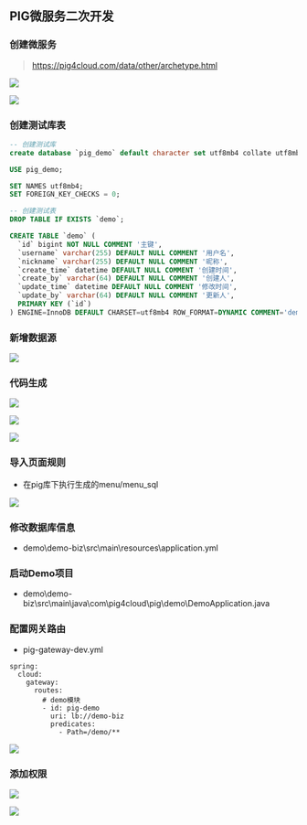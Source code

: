 ## **PIG微服务二次开发**

### 创建微服务

> https://pig4cloud.com/data/other/archetype.html

![](assets/PIG微服务二次开发/创建微服务.jpg)

![](assets/PIG微服务二次开发/创建微服务2.jpg)

### 创建测试库表

```sql
-- 创建测试库
create database `pig_demo` default character set utf8mb4 collate utf8mb4_general_ci;

USE pig_demo;

SET NAMES utf8mb4;
SET FOREIGN_KEY_CHECKS = 0;

-- 创建测试表
DROP TABLE IF EXISTS `demo`;

CREATE TABLE `demo` (
  `id` bigint NOT NULL COMMENT '主键',
  `username` varchar(255) DEFAULT NULL COMMENT '用户名',
  `nickname` varchar(255) DEFAULT NULL COMMENT '昵称',
  `create_time` datetime DEFAULT NULL COMMENT '创建时间',
  `create_by` varchar(64) DEFAULT NULL COMMENT '创建人',
  `update_time` datetime DEFAULT NULL COMMENT '修改时间',
  `update_by` varchar(64) DEFAULT NULL COMMENT '更新人',
  PRIMARY KEY (`id`)
) ENGINE=InnoDB DEFAULT CHARSET=utf8mb4 ROW_FORMAT=DYNAMIC COMMENT='demo';
```

### 新增数据源

![](assets/PIG微服务二次开发/新增数据源.jpg)

### 代码生成

![](assets/PIG微服务二次开发/代码生成.jpg)

![](assets/PIG微服务二次开发/代码生成2.jpg)

![](assets/PIG微服务二次开发/代码生成3.jpg)

### 导入页面规则

- 在pig库下执行生成的menu/menu_sql

![](assets/PIG微服务二次开发/页面规则.jpg)

### 修改数据库信息

- demo\demo-biz\src\main\resources\application.yml

### 启动Demo项目

- demo\demo-biz\src\main\java\com\pig4cloud\pig\demo\DemoApplication.java

### 配置网关路由

- pig-gateway-dev.yml

```
spring:
  cloud:
    gateway:
      routes:
        # demo模块
        - id: pig-demo
          uri: lb://demo-biz
          predicates:
            - Path=/demo/**
```

![](assets/PIG微服务二次开发/配置网关路由.jpg)

### 添加权限

![](assets/PIG微服务二次开发/添加权限.jpg)

![](assets/PIG微服务二次开发/demo管理.jpg)